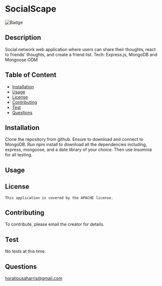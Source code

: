 # SocialScape

![Badge](https://img.shields.io/badge/License-APACHE-blue.svg)

## Description

Social network web application where users can share their thoughts, react to friends' thoughts, and create a friend list. Tech: Express.js, MongoDB and Mongoose ODM

## Table of Content

- [Installation](#installation)
- [Usage](#usage)
- [License](./LICENSE-APACHE.md)
- [Contributing](#contributing)
- [Test](#Test)
- [Questions](#questions)

## Installation

Clone the repository from github. Ensure to download and connect to MongoDB. Run npm install to download all the dependencies including, express, mongoose, and a date library of your choice. Then use Insomnia for all testing.

## Usage

## License

    This application is covered by the APACHE license.

## Contributing

To contribute, please email the creator for details.

## Test

No tests at this time.

## Questions

horatiousaharris@gmail.com
